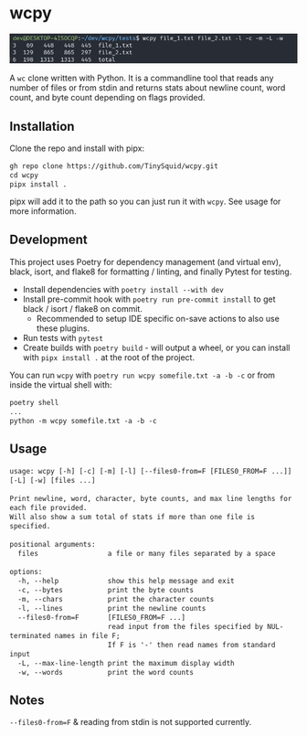 # wcpy

![example run](example.png)

A `wc` clone written with Python. It is a commandline tool that reads any number of files or from stdin and returns stats about newline count, word count, and byte count depending on flags provided.

## Installation

Clone the repo and install with pipx:

```
gh repo clone https://github.com/TinySquid/wcpy.git
cd wcpy
pipx install .
```

pipx will add it to the path so you can just run it with `wcpy`. See usage for more information.

## Development

This project uses Poetry for dependency management (and virtual env), black, isort, and flake8 for formatting / linting, and finally Pytest for testing.

- Install dependencies with `poetry install --with dev`
- Install pre-commit hook with `poetry run pre-commit install` to get black / isort / flake8 on commit.
  - Recommended to setup IDE specific on-save actions to also use these plugins.
- Run tests with `pytest`
- Create builds with `poetry build` - will output a wheel, or you can install with `pipx install .` at the root of the project.

You can run `wcpy` with `poetry run wcpy somefile.txt -a -b -c` or from inside the virtual shell with:

```
poetry shell
...
python -m wcpy somefile.txt -a -b -c
```

## Usage

```
usage: wcpy [-h] [-c] [-m] [-l] [--files0-from=F [FILES0_FROM=F ...]] [-L] [-w] [files ...]

Print newline, word, character, byte counts, and max line lengths for each file provided.
Will also show a sum total of stats if more than one file is specified.

positional arguments:
  files                 a file or many files separated by a space

options:
  -h, --help            show this help message and exit
  -c, --bytes           print the byte counts
  -m, --chars           print the character counts
  -l, --lines           print the newline counts
  --files0-from=F       [FILES0_FROM=F ...]
                        read input from the files specified by NUL-terminated names in file F;
                        If F is '-' then read names from standard input
  -L, --max-line-length print the maximum display width
  -w, --words           print the word counts
```

## Notes

`--files0-from=F` & reading from stdin is not supported currently.
